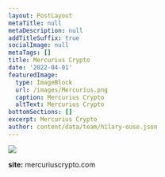 ```yaml
---
layout: PostLayout
metaTitle: null
metaDescription: null
addTitleSuffix: true
socialImage: null
metaTags: []
title: Mercurius Crypto
date: '2022-04-01'
featuredImage:
  type: ImageBlock
  url: /images/Mercurius.png
  caption: Mercurius Crypto
  altText: Mercurius Crypto
bottomSections: []
excerpt: Mercurius Crypto
author: content/data/team/hilary-ouse.json
---
```

![](/images/Mercurius%20capa.png)



**site:** mercuriuscrypto.com
